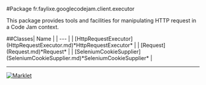 #Package fr.faylixe.googlecodejam.client.executor
<p>This package provides tools and facilities for manipulating
 HTTP request in a Code Jam context.</p>
##Classes| Name |
| --- |
| [HttpRequestExecutor](HttpRequestExecutor.md)*HttpRequestExecutor* |
| [Request](Request.md)*Request* |
| [SeleniumCookieSupplier](SeleniumCookieSupplier.md)*SeleniumCookieSupplier* |

---

[![Marklet](https://img.shields.io/badge/Generated%20by-Marklet-green.svg)](https://github.com/Faylixe/marklet)
